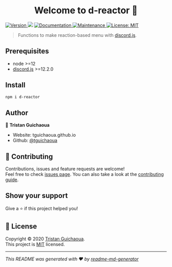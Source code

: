 <h1 align="center">Welcome to d-reactor 👋</h1>
<p>
  <a href="https://www.npmjs.com/package/d-reactor" target="_blank">
    <img alt="Version" src="https://img.shields.io/npm/v/d-reactor.svg">
  </a>
  <img src="https://img.shields.io/badge/node-%3E%3D12-blue.svg" />
  <a href="https://github.com/tguichaoua/d-reactor/wiki" target="_blank">
    <img alt="Documentation" src="https://img.shields.io/badge/documentation-yes-brightgreen.svg" />
  </a>
  <a href="https://github.com/tguichaoua/d-reactor/graphs/commit-activity" target="_blank">
    <img alt="Maintenance" src="https://img.shields.io/badge/Maintained%3F-yes-green.svg" />
  </a>
  <a href="https://github.com/tguichaoua/d-reactor/blob/master/LICENSE" target="_blank">
    <img alt="License: MIT" src="https://img.shields.io/github/license/tguichaoua/d-reactor" />
  </a>
</p>

> Functions to make reaction-based menu with [discord.js](https://www.npmjs.com/package/discord.js).

## Prerequisites

-   node >=12
-   [discord.js](https://www.npmjs.com/package/discord.js) >=12.2.0

## Install

```sh
npm i d-reactor
```

## Author

👤 **Tristan Guichaoua**

-   Website: tguichaoua.github.io
-   Github: [@tguichaoua](https://github.com/tguichaoua)

## 🤝 Contributing

Contributions, issues and feature requests are welcome!<br />Feel free to check [issues page](https://github.com/tguichaoua/d-reactor/issues). You can also take a look at the [contributing guide](https://github.com/tguichaoua/d-reactor/blob/master/CONTRIBUTING.md).

## Show your support

Give a ⭐️ if this project helped you!

## 📝 License

Copyright © 2020 [Tristan Guichaoua](https://github.com/tguichaoua).<br />
This project is [MIT](https://github.com/tguichaoua/d-reactor/blob/master/LICENSE) licensed.

---

_This README was generated with ❤️ by [readme-md-generator](https://github.com/kefranabg/readme-md-generator)_

